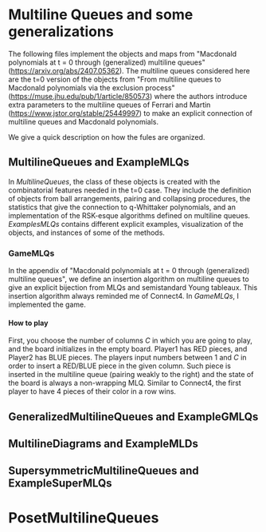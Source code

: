 # Multiline Queues and some generalizations

The following files implement the objects and maps from "Macdonald polynomials at t = 0 through (generalized) multiline queues" (https://arxiv.org/abs/2407.05362). The multiline queues considered here are the t=0 version of the objects from "From multiline queues to Macdonald polynomials via the exclusion process" (https://muse.jhu.edu/pub/1/article/850573) where the authors introduce extra parameters to the multiline queues of Ferrari and Martin (https://www.jstor.org/stable/25449997) to make an explicit connection of multiline queues and Macdonald polynomials.

We give a quick description on how the fules are organized. 

## MultilineQueues and ExampleMLQs

In *MultilineQueues*, the class of these objects is created with the combinatorial features needed in the t=0 case. They include the definition of objects from ball arrangements, pairing and collapsing procedures, the statistics that give the connection to q-Whittaker polynomials, and an implementation of the RSK-esque algorithms defined on multiline queues. *ExamplesMLQs* contains different explicit examples, visualization of the objects, and instances of some of the methods. 

### GameMLQs

In the appendix of "Macdonald polynomials at t = 0 through (generalized) multiline queues", we define an insertion algorithm on multiline queues to give an explicit bijection from MLQs and semistandard Young tableaux. This insertion algorithm always reminded me of Connect4. In *GameMLQs*, I implemented the game. 

#### How to play

First, you choose the number of columns *C* in which you are going to play, and the board initializes in the empty board. Player1 has RED pieces, and Player2 has BLUE pieces. The players input numbers between 1 and *C* in order to insert a RED/BLUE piece in the given column. Such piece is inserted in the multiline queue (pairing weakly to the right) and the state of the board is always a non-wrapping MLQ. Similar to Connect4, the first player to have 4 pieces of their color in a row wins. 

## GeneralizedMultilineQueues and ExampleGMLQs

## MultilineDiagrams and ExampleMLDs

## SupersymmetricMultilineQueues and ExampleSuperMLQs

# PosetMultilineQueues

